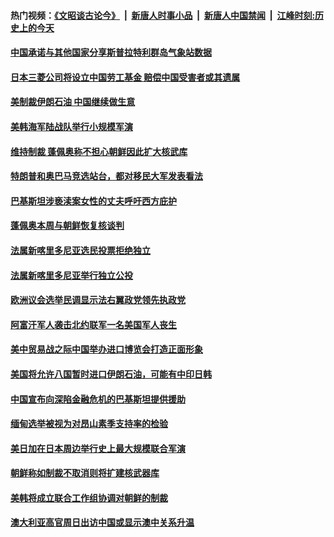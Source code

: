 #### 热门视频：[《文昭谈古论今》](https://github.com/gfw-breaker/wenzhao/blob/master/README.md?t=11051533) &nbsp;|&nbsp; [新唐人时事小品](https://github.com/gfw-breaker/ntdtv-comedy/blob/master/README.md?t=11051533) &nbsp;|&nbsp; [新唐人中国禁闻](https://github.com/gfw-breaker/ntdtv-news/blob/master/README.md?t=11051533) &nbsp;|&nbsp; [江峰时刻:历史上的今天](https://github.com/gfw-breaker/today-in-history/blob/master/README.md?t=11051533) 

#### [中国承诺与其他国家分享斯普拉特利群岛气象站数据](../pages/z__yoerrvp/4645139.md?t=11051533) 

#### [日本三菱公司将设立中国劳工基金 赔偿中国受害者或其遗属](../pages/z__yoerrvp/4645028.md?t=11051533) 

#### [美制裁伊朗石油 中国继续做生意](../pages/z__yoerrvp/4644955.md?t=11051533) 

#### [美韩海军陆战队举行小规模军演](../pages/z__yoerrvp/4644921.md?t=11051533) 

#### [维持制裁 蓬佩奥称不担心朝鲜因此扩大核武库](../pages/z__yoerrvp/4644793.md?t=11051533) 

#### [特朗普和奥巴马竞选站台，都对移民大军发表看法](../pages/z__yoerrvp/4644717.md?t=11051533) 

#### [巴基斯坦涉亵渎案女性的丈夫呼吁西方庇护](../pages/z__yoerrvp/4644328.md?t=11051533) 

#### [蓬佩奥本周与朝鲜恢复核谈判](../pages/z__yoerrvp/4644205.md?t=11051533) 

#### [法属新喀里多尼亚选民投票拒绝独立](../pages/z__yoerrvp/4643987.md?t=11051533) 

#### [法属新喀里多尼亚举行独立公投 ](../pages/z__yoerrvp/4643869.md?t=11051533) 

#### [欧洲议会选举民调显示法右翼政党领先执政党](../pages/z__yoerrvp/4643827.md?t=11051533) 

#### [阿富汗军人袭击北约联军一名美国军人丧生](../pages/z__yoerrvp/4643822.md?t=11051533) 

#### [美中贸易战之际中国举办进口博览会打造正面形象](../pages/z__yoerrvp/4643796.md?t=11051533) 

#### [美国将允许八国暂时进口伊朗石油，可能有中印日韩](../pages/z__yoerrvp/4643470.md?t=11051533) 

#### [中国宣布向深陷金融危机的巴基斯坦提供援助](../pages/z__yoerrvp/4643341.md?t=11051533) 

#### [缅甸选举被视为对昂山素季支持率的检验](../pages/z__yoerrvp/4643321.md?t=11051533) 

#### [美日加在日本周边举行史上最大规模联合军演](../pages/z__yoerrvp/4643295.md?t=11051533) 

#### [朝鲜称如制裁不取消则将扩建核武器库](../pages/z__yoerrvp/4641600.md?t=11051533) 

#### [美韩将成立联合工作组协调对朝鲜的制裁](../pages/z__yoerrvp/4641134.md?t=11051533) 

#### [澳大利亚高官周日出访中国或显示澳中关系升温](../pages/z__yoerrvp/4641124.md?t=11051533) 


